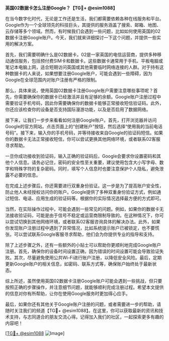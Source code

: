 **英国02数据卡怎么注册Google？【TG💪+ @esim1088】**

在当今数字化时代，无论是工作还是生活，我们都需要依赖各种在线服务和平台。Google作为一个全球领先的科技巨头，其提供的服务涵盖了搜索、邮箱、地图、云存储等多个领域。然而，有时候我们会遇到一些问题，比如如何使用英国的02数据卡注册Google账户。今天，我们就来详细探讨一下这个问题，并提供一些实用的解决方案。

首先，我们需要明确什么是02数据卡。02是一家英国的电信运营商，提供多种移动通信服务，包括预付费SIM卡和数据卡。这些数据卡通常用于手机、平板电脑或笔记本电脑上网，适合短期访问英国或其他需要临时网络连接的人群。对于持有这种数据卡的人来说，如果想要注册Google账户，可能会遇到一些障碍，因为Google在全球范围内对账户注册有严格的限制。

那么，具体来说，使用英国02数据卡注册Google账户需要注意哪些事项呢？首先，你需要确保你的数据卡已经激活并且有足够的余额。Google账户注册过程中需要验证手机号码，因此你需要确保你的数据卡能够正常接收短信验证码。此外，你还应该检查你的设备是否支持国际漫游功能，以及是否启用了数据网络。

接下来，让我们一步步来看看如何注册Google账户。首先，打开浏览器并访问Google的官方网站。点击页面上的“创建账户”按钮，然后选择“使用我的当前电话号码”。接下来，输入你的手机号码，并等待接收来自Google的验证码短信。如果你的数据卡无法正常接收短信，你可以尝试更换其他网络环境，或者联系02客服寻求帮助。

一旦你成功接收到验证码，输入正确的验证码后，Google会要求你设置密码和其他个人信息。请务必记住，密码的安全性至关重要，建议使用包含大小写字母、数字和特殊字符的复杂密码。同时，填写个人信息时也要注意保护个人隐私，避免泄露不必要的信息。

在完成上述步骤后，你还需要进行双重身份验证。这一步是为了提高账户安全性，防止他人未经授权访问你的账户。Google提供了多种双重身份验证方式，例如通过短信、电话、应用生成的验证码等。根据你的实际情况选择最方便的方式即可。

当然，在实际操作过程中，可能会遇到一些常见的问题。例如，如果你的数据卡无法接收验证码，可能是由于信号不稳定或运营商限制导致的。在这种情况下，你可以尝试切换到其他网络环境，或者联系02客服咨询具体的解决办法。此外，如果你发现账户注册过程中遇到了异常情况，比如系统提示账户已被锁定，也不要慌张。可以尝试联系Google客服寻求帮助，他们会为你提供专业的指导和支持。

除了上述步骤之外，还有一些额外的小贴士可以帮助你更顺利地完成Google账户注册。首先，确保你的设备时间设置正确，因为错误的时间设置可能会导致验证失败。其次，尽量避免使用公共Wi-Fi进行账户注册，以降低安全风险。最后，定期更新Google账户的相关信息，如密码、联系方式等，确保账户始终处于最新状态。

综上所述，虽然使用英国02数据卡注册Google账户可能会遇到一些挑战，但只要按照正确的步骤操作，并注意细节问题，就能够顺利完成注册过程。希望本文提供的信息对你有所帮助，让你在使用Google服务时更加得心应手。

最后，如果你还有其他关于Google账户注册的问题，或者需要进一步的帮助，请随时关注我们的频道【TG💪+ @esim1088】。在这里，你可以获取最新的资讯和技术支持，与志同道合的朋友交流心得。记得加入我们的社区，一起探索更多有趣的内容吧！

[[TG💪+ @esim1088](https://t.me/s/esim1088) ![Image](https://i.postimg.cc/4NQfJmqS/Snipaste-2025-05-13-00-14-12.png)]